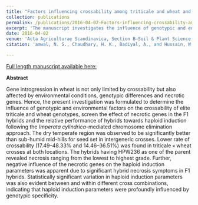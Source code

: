 ```yaml
---
title: "Factors influencing crossability among triticale and wheat and its subsequent effect along with hybrid necrosis on haploid induction."
collection: publications
permalink: /publications/2016-04-02-Factors-influencing-crossability-among-triticale-and-wheat-and-its-subsequent-effect-along-with-hybrid-necrosis-on-haploid-induction
excerpt: 'The manuscript investigates the influence of genotypic and environmental factors on the crossability of elite triticale and wheat genotypes, screen the effect of necrotic genes in the F1 hybrids and the relative performance of hybrids towards haploid induction.'
date: 2016-04-02
venue: 'Acta Agriculturae Scandinavica, Section B—Soil & Plant Science'
citation: 'amwal, N. S., Chaudhary, H. K., Badiyal, A., and Hussain, W. 2016. Factors influencing crossability among triticale and wheat and its subsequent effect along with hybrid necrosis on haploid induction. Acta Agriculturae Scandinavica, Section B — Soil & Plant Science. 66:282–289.'

---
```


<a href='https://www.tandfonline.com/doi/abs/10.1080/09064710.2015.1095939'>Full length manuscript available here:</a>

**Abstract**

Gene introgression in wheat is not only limited by crossability but also affected by environmental conditions, genotypic differences and necrotic genes. Hence, the present investigation was formulated to determine the influence of genotypic and environmental factors on the crossability of elite triticale and wheat genotypes, screen the effect of necrotic genes in the F1 hybrids and the relative performance of hybrids towards haploid induction following the *Imperata cylindrica*-mediated chromosome elimination approach. The dry temperate region was observed to be significantly better than sub-humid mid-hills for seed set in intergeneric crosses. Lower rate of crossability (17.49–48.33% and 14.46–36.51%) was found in triticale × wheat crosses at both locations. The hybrids having HPW236 as one of the parent revealed necrosis ranging from the lowest to highest grade. Further, negative influence of the necrotic genes on the haploid induction parameters was apparent due to significant hybrid necrosis symptoms in F1 hybrids. Statistically significant variation in haploid induction parameters was also evident between and within different cross combinations, indicating that haploid induction parameters were profoundly influenced by genotypic specificity.
